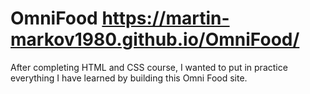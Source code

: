 # OmniFood https://martin-markov1980.github.io/OmniFood/
After completing HTML and CSS course, I wanted to put in practice everything I have learned by building this Omni Food site.

